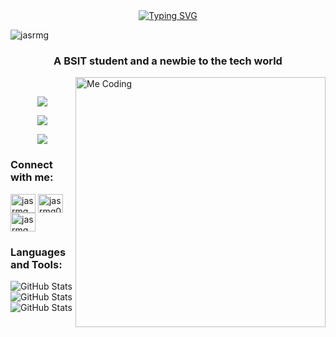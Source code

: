 <div align="center">
  <a href="https://git.io/typing-svg">
    <img src="https://readme-typing-svg.demolab.com?font=Poppins&weight=700&size=25&pause=1000&color=00308F&center=true&vCenter=true&random=false&width=435&lines=Hi+%F0%9F%91%8B%2C++I'm+Jeff!" alt="Typing SVG" />
  </a>
</div>
<p align="left"> <img src="https://komarev.com/ghpvc/?username=jasrmg&label=Profile%20views&color=0e75b6&style=flat" alt="jasrmg" /> </p>
<h3 align="center">A BSIT student and a newbie to the tech world</h3>

<img align="right" alt="Me Coding" width="400" src="https://media1.tenor.com/m/6TdEhZ0g3WQAAAAd/dog-doggo.gif">
<br>
<p align="center">
  <a href="https://skillicons.dev">
    <img src="https://skillicons.dev/icons?i=vscode,dotnet,django,git" />
  </a>
</p>
<p align="center">
  <a href="https://skillicons.dev">
    <img src="https://skillicons.dev/icons?i=python,java,c,cpp,cs" />
  </a>
</p>
<p align="center">
  <a href="https://skillicons.dev">
    <img src="https://skillicons.dev/icons?i=html,css,bootstrap,ps" />
  </a>
</p>


<h3 align="left">Connect with me:</h3>
<p align="left">
<a href="https://twitter.com/jasrmg" target="blank"><img align="center" src="https://raw.githubusercontent.com/rahuldkjain/github-profile-readme-generator/master/src/images/icons/Social/twitter.svg" alt="jasrmg" height="30" width="40" /></a>
<a href="https://fb.com/jasrmg0210" target="blank"><img align="center" src="https://raw.githubusercontent.com/rahuldkjain/github-profile-readme-generator/master/src/images/icons/Social/facebook.svg" alt="jasrmg0210" height="30" width="40" /></a>
<a href="https://instagram.com/jasrmg" target="blank"><img align="center" src="https://raw.githubusercontent.com/rahuldkjain/github-profile-readme-generator/master/src/images/icons/Social/instagram.svg" alt="jasrmg" height="30" width="40" /></a>
</p>

<h3 align="left">Languages and Tools:</h3>


![GitHub Stats](https://github-readme-stats.vercel.app/api/top-langs/?username=jasrmg&theme=gotham&show_icons=true&hide_border=true&layout=compact)
![GitHub Stats](https://github-readme-streak-stats.herokuapp.com/?user=jasrmg&theme=gotham&hide_border=true)
![GitHub Stats](https://github-readme-stats.vercel.app/api?username=jasrmg&theme=gotham&show_icons=true&hide_border=true&count_private=true)



